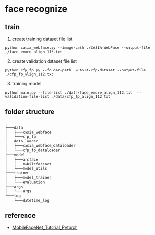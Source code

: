 # face recognize

## train
1. create training dataset file list
```
python casia_webface.py --image-path ./CASIA-WebFace --output-file ./face_emore_align_112.txt
```
2. create validation dataset file list
```
python cfp_fp.py --folder-path ./CASIA-cfp-dataset --output-file ./cfp_fp_align_112.txt
```
3. training model
```
python main.py --file-list ./data/face_emore_align_112.txt  --validation-file-list ./data/cfp_fp_align_112.txt 
```

## folder structure
```sh
.
├───data
│   ├───casia_webface
│   └───cfp_fp
├───data_loader
│   ├───casia_webface_dataloader
│   └───cfp_fp_dataloader
├───model
│   ├───arcface
│   ├───mobilefacenet
│   └───model_utils
├───trainer
│   ├───model_trainer
│   └───evaluation
├───args
│   └───args
└───log
    └───datetime_log
```

## reference
- [MobileFaceNet_Tutorial_Pytorch](https://github.com/xuexingyu24/MobileFaceNet_Tutorial_Pytorch)
